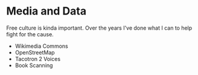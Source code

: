 # Media and Data

Free culture is kinda important. Over the years I've done what I can to help
fight for the cause.

* Wikimedia Commons
* OpenStreetMap
* Tacotron 2 Voices
* Book Scanning

